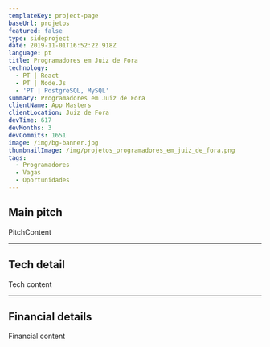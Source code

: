 ```yaml
---
templateKey: project-page
baseUrl: projetos
featured: false
type: sideproject
date: 2019-11-01T16:52:22.918Z
language: pt
title: Programadores em Juiz de Fora
technology:
  - PT | React
  - PT | Node.Js
  - 'PT | PostgreSQL, MySQL'
summary: Programadores em Juiz de Fora
clientName: App Masters
clientLocation: Juiz de Fora
devTime: 617
devMonths: 3
devCommits: 1651
image: /img/bg-banner.jpg
thumbnailImage: /img/projetos_programadores_em_juiz_de_fora.png
tags:
  - Programadores
  - Vagas
  - Oportunidades
---
```

## Main pitch

PitchContent

---

## Tech detail

Tech content

---

## Financial details

Financial content
